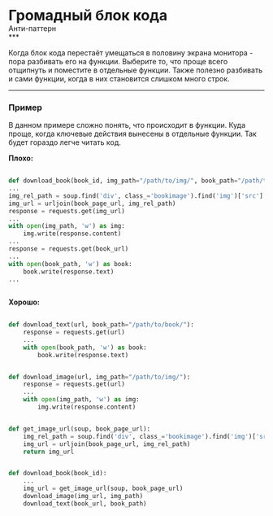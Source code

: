 
<div class="sticky-header">
  <div>
    <h1 style="margin: 0;">Громадный блок кода</h1>
    <p style="margin: 0;">Анти-паттерн</p>
  </div>
</div>
***

Когда блок кода перестаёт умещаться в половину экрана монитора - пора разбивать его на функции. Выберите то, что проще всего отщипнуть и поместите в отдельные функции. Также полезно разбивать и сами функции, когда в них становится слишком много строк.

***

### Пример 

В данном примере сложно понять, что происходит в функции. Куда проще, когда ключевые действия вынесены в отдельные функции. Так будет гораздо легче читать код.


                                **Плохо:**

                                ```python
                                def download_book(book_id, img_path="/path/to/img/", book_path="/path/to/file/"):
...
img_rel_path = soup.find('div', class_='bookimage').find('img')['src']
img_url = urljoin(book_page_url, img_rel_path)
response = requests.get(img_url)
...
with open(img_path, 'w') as img:
    img.write(response.content)
...
response = requests.get(book_url)
...
with open(book_path, 'w') as book:
    book.write(response.text)
...
                                ```


                                    **Хорошо:**

                                    ```python
                                    def download_text(url, book_path="/path/to/book/"):
    response = requests.get(url)
    ...
    with open(book_path, 'w') as book:
        book.write(response.text)


def download_image(url, img_path="/path/to/img/"):
    response = requests.get(url)
    ...
    with open(img_path, 'w') as img:
        img.write(response.content)


def get_image_url(soup, book_page_url):
    img_rel_path = soup.find('div', class_='bookimage').find('img')['src']
    img_url = urljoin(book_page_url, img_rel_path)
    return img_url


def download_book(book_id):
    ...
    img_url = get_image_url(soup, book_page_url)
    download_image(img_url, img_path)
    download_text(book_url, book_path)
                                    ```


